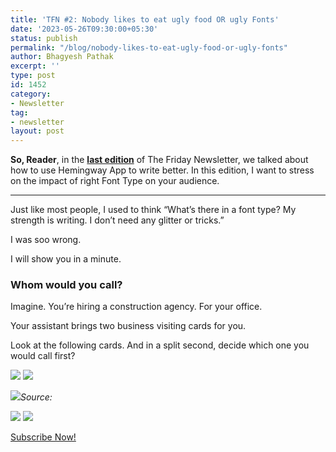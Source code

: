 ```yaml
---
title: 'TFN #2: Nobody likes to eat ugly food OR ugly Fonts'
date: '2023-05-26T09:30:00+05:30'
status: publish
permalink: "/blog/nobody-likes-to-eat-ugly-food-or-ugly-fonts"
author: Bhagyesh Pathak
excerpt: ''
type: post
id: 1452
category:
- Newsletter
tag:
- newsletter
layout: post
---
```


**So, Reader**, in the **[last edition](https://bhagyeshpathak.com/a-knowledge-workers-secret-weapon-hemingway-app)** of The Friday Newsletter, we talked about how to use Hemingway App to write better. In this edition, I want to stress on the impact of right Font Type on your audience.

---

Just like most people, I used to think “What’s there in a font type? My strength is writing. I don’t need any glitter or tricks.”

I was soo wrong.

I will show you in a minute.

### Whom would you call?

Imagine. You’re hiring a construction agency. For your office.

Your assistant brings two business visiting cards for you.

Look at the following cards. And in a split second, decide which one you would call first?

![](https://i0.wp.com/bhagyeshpathak.com/wp-content/uploads/2023/06/Front-Revised.png?resize=300%2C177&ssl=1)        ![](https://i0.wp.com/bhagyeshpathak.com/wp-content/uploads/2023/06/Front-Revised-1.png?resize=300%2C177&ssl=1)

![](https://i0.wp.com/bhagyeshpathak.com/wp-content/uploads/2023/06/5.Sans-serif-fonts.jpg?resize=661%2C331&ssl=1)*Source:*

![](https://i0.wp.com/bhagyeshpathak.com/wp-content/uploads/2023/06/Copy-of-LinkedIn-Feature-Section-Thumbnail.png?resize=300%2C157&ssl=1)        ![](https://i0.wp.com/bhagyeshpathak.com/wp-content/uploads/2023/06/Level-up-your-work-be-remarkable.png?resize=300%2C157&ssl=1)

[Subscribe Now!](https://sisyphus-notes.ck.page/8a143eebbc)